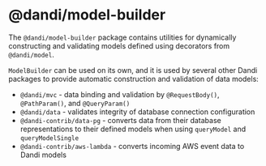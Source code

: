# @dandi/model-builder

The `@dandi/model-builder` package contains utilities for dynamically
constructing and validating models defined using decorators from
`@dandi/model`.

`ModelBuilder` can be used on its own, and it is used by several other
Dandi packages to provide automatic construction and validation of
data models:

- `@dandi/mvc` - data binding and validation by `@RequestBody()`,
  `@PathParam()`, and `@QueryParam()`
- `@dandi/data` - validates integrity of database connection configuration
- `@dandi-contrib/data-pg` - converts data from their database representations
  to their defined models when using `queryModel` and `queryModelSingle`
- `@dandi-contrib/aws-lambda` - converts incoming AWS event data to Dandi
  models
